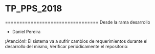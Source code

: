 # TP_PPS_2018

=================================
Desde la rama desarrollo
+ Daniel Pereira

¡Atención!:  El sistema va a sufrir cambios de requerimientos durante el desarrollo del mismo, Verificar periódicamente el repositorio:

